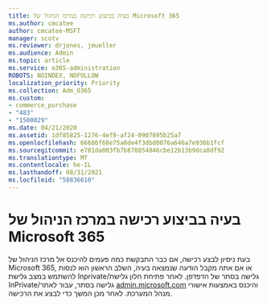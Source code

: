 ```yaml
---
title: בעיה בביצוע רכישה במרכז הניהול של Microsoft 365
ms.author: cmcatee
author: cmcatee-MSFT
manager: scotv
ms.reviewer: drjones, jmueller
ms.audience: Admin
ms.topic: article
ms.service: o365-administration
ROBOTS: NOINDEX, NOFOLLOW
localization_priority: Priority
ms.collection: Adm_O365
ms.custom:
- commerce_purchase
- "483"
- "1500029"
ms.date: 04/21/2020
ms.assetid: 1df85825-1276-4ef9-af24-0907895b25a7
ms.openlocfilehash: 66686f68e75a8de4f3dbd0076a646a7e936b1fcf
ms.sourcegitcommit: e781da003fb7b878854846cbe12b13b9dca8df92
ms.translationtype: MT
ms.contentlocale: he-IL
ms.lasthandoff: 08/31/2021
ms.locfileid: "58836610"
---
```

# <a name="trouble-completing-a-purchase-in-the-microsoft-365-admin-center"></a>בעיה בביצוע רכישה במרכז הניהול של Microsoft 365

בעת ניסיון לבצע רכישה, אם כבר התבקשת כמה פעמים להיכנס אל מרכז הניהול של Microsoft 365, או אם אתה מקבל הודעה שנמצאה בעיה, השלב הראשון הוא לנסות להשתמש במצב גלישת Inprivate/גלישה בסתר של הדפדפן. לאחר פתיחת חלון גלישת InPrivate/גלישה בסתר, עבור לאתר [admin.microsoft.com](https://admin.microsoft.com) והיכנס באמצעות אישורי מנהל המערכת. לאחר מכן המשך כדי לבצע את הרכישה.